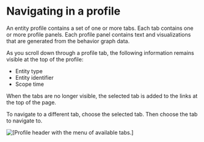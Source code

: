 # Navigating in a profile<a name="profile-navigating"></a>

An entity profile contains a set of one or more tabs\. Each tab contains one or more profile panels\. Each profile panel contains text and visualizations that are generated from the behavior graph data\.

As you scroll down through a profile tab, the following information remains visible at the top of the profile:
+ Entity type
+ Entity identifier
+ Scope time

When the tabs are no longer visible, the selected tab is added to the links at the top of the page\.

To navigate to a different tab, choose the selected tab\. Then choose the tab to navigate to\.

![\[Profile header with the menu of available tabs.\]](http://docs.aws.amazon.com/detective/latest/userguide/images/screen_profile_header_tab_menu.png)